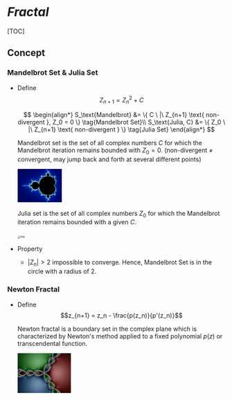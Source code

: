 # $Fractal$
[TOC]
## Concept 

### Mandelbrot Set & Julia Set

- Define  
  $$
  Z_{n+1} = Z_n^2 + C
  $$
  
  $$
  \begin{align*}
    S_\text{Mandelbrot} &= \{ C \ |\ Z_{n+1} \text{ non-divergent }, Z_0 = 0 \}  \tag{Mandelbrot Set}\\
    S_\text{Julia, C} &= \{ Z_0 \ |\ Z_{n+1} \text{ non-divergent } \}  \tag{Julia Set}
  \end{align*}
  $$
  
  Mandelbrot set is the set of all complex numbers $C$ for which the Mandelbrot iteration remains bounded with $Z_0 = 0$. (non-divergent $\neq$ convergent, may jump back and forth at several different points)

  <img src="./assets/Mandel_zoom_00_mandelbrot_set.jpg" alt="img" style="zoom:10%;" />

  Julia set is the set of all complex numbers $Z_0$ for which the Mandelbrot iteration remains bounded with a given $C$.
  
  <img src="./assets/JSr07885.gif" alt="img" style="zoom: 40%;" />
  
- Property
  - $|Z_n|>2$ impossible to converge. Hence, Mandelbrot Set is in the circle with a radius of 2.

### Newton Fractal    

- Define  
  $$z_{n+1} = z_n - \frac{p(z_n)}{p'(z_n)}$$

  Newton fractal is a boundary set in the complex plane which is characterized by Newton's method applied to a fixed polynomial $p(z)$ or transcendental function. 
  
  <img src="./assets/Julia-set_N_z3-1.png" alt="img" style="zoom:12%;" />
